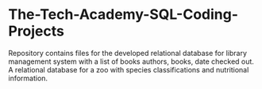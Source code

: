 # The-Tech-Academy-SQL-Coding-Projects
Repository contains files for the developed relational database for  library management system with a list of books authors, books, date checked out. A relational database for a zoo with species classifications and nutritional information.
